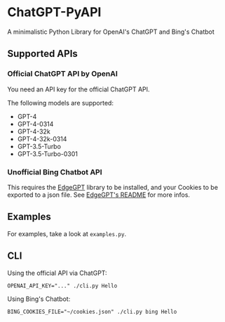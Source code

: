 # ChatGPT-PyAPI

A minimalistic Python Library for OpenAI's ChatGPT and Bing's Chatbot

## Supported APIs

### Official ChatGPT API by OpenAI

You need an API key for the official ChatGPT API.

The following models are supported:

- GPT-4
- GPT-4-0314
- GPT-4-32k
- GPT-4-32k-0314
- GPT-3.5-Turbo
- GPT-3.5-Turbo-0301

### Unofficial Bing Chatbot API

This requires the [EdgeGPT](https://github.com/acheong08/EdgeGPT) library to be installed, and your Cookies to be exported to a json file. See [EdgeGPT's README](https://github.com/acheong08/EdgeGPT#readme) for more infos.

## Examples

For examples, take a look at `examples.py`.

## CLI

Using the official API via ChatGPT:
```
OPENAI_API_KEY="..." ./cli.py Hello
```

Using Bing's Chatbot:
```
BING_COOKIES_FILE="~/cookies.json" ./cli.py bing Hello
```
